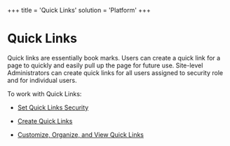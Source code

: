 +++
title = 'Quick Links'
solution = 'Platform'
+++

# Quick Links

Quick links are essentially book marks. Users can create a quick link
for a page to quickly and easily pull up the page for future use.
Site-level Administrators can create quick links for all users assigned
to security role and for individual users.

To work with Quick Links:

  - [Set Quick Links Security](Quick_Links_Security.htm)

  - [Create Quick Links](Create_Quick_Links.htm)

  - [Customize, Organize, and View Quick
    Links](Customize,_Organize,_and_View_Quick_Links.htm)
